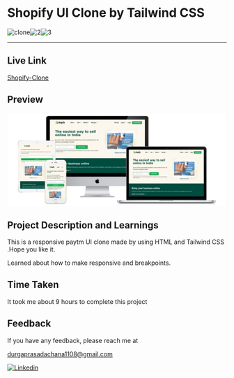 # Shopify UI Clone by Tailwind CSS

![clone](https://img.shields.io/badge/Clone-Project-red)![2](https://img.shields.io/badge/Technologies-HTML%2FCSS%2FTailwind-blue)![3](https://img.shields.io/badge/Multi%20Device-Responsive-green)

---

## Live Link

[Shopify-Clone](https://shopify-ui-clone-dp1108.netlify.app/)

## Preview

![Shopify](./Images/shopify%20UI.png)

## Project Description and Learnings

This is a responsive paytm UI clone made by using HTML and Tailwind CSS .Hope you like it.

Learned about how to make responsive and breakpoints.

## Time Taken

It took me about 9 hours to complete this project

## Feedback

If you have any feedback, please reach me at

[durgaprasadachana1108@gmail.com](mailto:durgaprasadachana1108@gmail.com)

<a href='https://www.linkedin.com/in/dp1108/' target="_blank"><img alt='Linkedin' src='https://img.shields.io/badge/Linkedin-100000?style=flat&logo=Linkedin&logoColor=white&labelColor=111FDD&color=1A1ADD'/></a>
